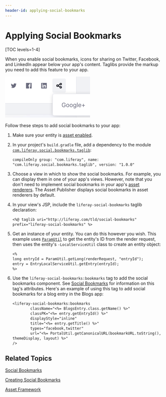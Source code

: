 ```yaml
---
header-id: applying-social-bookmarks
---
```


# Applying Social Bookmarks

[TOC levels=1-4]

When you enable social bookmarks, icons for sharing on Twitter, Facebook, and 
LinkedIn appear below your app's content. Taglibs provide the markup you need 
to add this feature to your app. 

![Figure 1: These social bookmarks are in the inline display style.](../../../images/social-bookmarks-inline.png)

Follow these steps to add social bookmarks to your app: 

1.  Make sure your entity is 
    [asset enabled](/docs/7-2/frameworks/-/knowledge_base/f/asset-framework). 

2.  In your project's `build.gradle` file, add a dependency to the module 
    [`com.liferay.social.bookmarks.taglib`](https://repository.liferay.com/nexus/content/repositories/liferay-public-releases/com/liferay/com.liferay.social.bookmarks.taglib/): 

        compileOnly group: "com.liferay", name: "com.liferay.social.bookmarks.taglib", version: "1.0.0"

3.  Choose a view in which to show the social bookmarks. For example, you can 
    display them in one of your app's views. However, note that you don't need 
    to implement social bookmarks in your app's 
    [asset renderers](/docs/7-2/frameworks/-/knowledge_base/f/creating-an-asset-renderer). 
    The Asset Publisher displays social bookmarks in asset renderers by default. 

4.  In your view's JSP, include the `liferay-social-bookmarks` taglib 
    declaration: 

        <%@ taglib uri="http://liferay.com/tld/social-bookmarks" prefix="liferay-social-bookmarks" %>

5.  Get an instance of your entity. You can do this however you wish. This 
    example uses 
    [`ParamUtil`](@platform-ref@/7.2-latest/javadocs/portal-kernel/com/liferay/portal/kernel/util/ParamUtil.html) 
    to get the entity's ID from the render request, then uses the entity's 
    `-LocalServiceUtil` class to create an entity object: 

        <%
        long entryId = ParamUtil.getLong(renderRequest, "entryId");
        entry = EntryLocalServiceUtil.getEntry(entryId);
        %>

6.  Use the `liferay-social-bookmarks:bookmarks` tag to add the social bookmarks 
    component. See 
    [Social Bookmarks](/docs/7-2/frameworks/-/knowledge_base/f/social-api#social-bookmarks) 
    for information on this tag's attributes. Here's an example of using this 
    tag to add social bookmarks for a blog entry in the Blogs app: 

        <liferay-social-bookmarks:bookmarks
                className="<%= BlogsEntry.class.getName() %>"
                classPK="<%= entry.getEntryId() %>"
                displayStyle="inline"
                title="<%= entry.getTitle() %>"
                types="facebook,twitter"
                url="<%= PortalUtil.getCanonicalURL(bookmarkURL.toString(), themeDisplay, layout) %>"
        />

## Related Topics

[Social Bookmarks](/docs/7-2/frameworks/-/knowledge_base/f/social-api#social-bookmarks)

[Creating Social Bookmarks](/docs/7-2/frameworks/-/knowledge_base/f/creating-social-bookmarks)

[Asset Framework](/docs/7-2/frameworks/-/knowledge_base/f/asset-framework)
